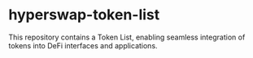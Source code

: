 # hyperswap-token-list
This repository contains a Token List, enabling seamless integration of tokens into DeFi interfaces and applications.
